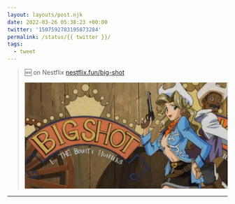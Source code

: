 ```yaml
---
layout: layouts/post.njk
date: 2022-03-26 05:38:23 +00:00
twitter: '1507592783195873284'
permalink: /status/{{ twitter }}/
tags: 
  - tweet
---
```


> 🆕 on Nestflix [nestflix.fun/big-shot](https://nestflix.fun/big-shot/)
> 
> [![Big Shot](/img/big-shot-thumb-1200w.jpg)](https://nestflix.fun/big-shot/)

---
